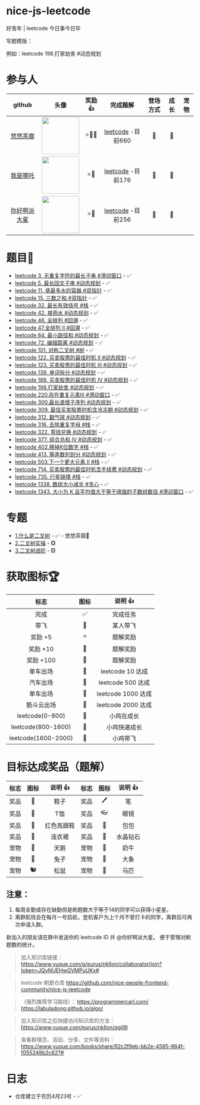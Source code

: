 # nice-js-leetcode

好青年 | leetcode 今日事今日毕

写题模版：

例如：leetcode 198.打家劫舍 #动态规划

# 参与人

| github | 头像 | 奖励 👍 | 完成题解 | 登场方式 | 成长 | 宠物 |
| :---: | :---: | :---: | :---: | :---: | :---: | :---: |
| [悠悠茶靡](https://github.com/dreamjean) | <img src="https://avatars.githubusercontent.com/u/58740404?v=4" width="100" align="middle" /> | ⭐🍬🍧 | [leetcode](https://leetcode.cn/u/dreamjean720/) -目前660 | 🚜 | 🐣 | |
| [我是哪吒](https://github.com/webVueBlog) | <img src="https://avatars.githubusercontent.com/u/59645426?v=4" width="100" align="middle" /> | ⭐🍧 | [leetcode](https://leetcode.cn/u/jeskson/) -目前176 | 🚴 | 🐣 | |
| [你好啊派大星](https://github.com/Anonymity94) | <img src="https://avatars.githubusercontent.com/u/13148447?v=4" width="100" align="middle" /> | ⭐🍧 | [leetcode](https://leetcode.cn/u/ni-hao-a-pai-da-xing/) -目前256 | 🚴 | 🐣 | |


# 题目💯

- [leetcode 3. 无重复字符的最长子串 #滑动窗口](https://github.com/nice-people-frontend-community/nice-js-leetcode/issues/18) - ✅
- [leetcode 5. 最长回文子串 #动态规划](https://github.com/nice-people-frontend-community/nice-js-leetcode/issues/7) - ✅
- [leetcode 11. 盛最多水的容器 #双指针](https://github.com/nice-people-frontend-community/nice-js-leetcode/issues/5) - ✅
- [leetcode 15. 三数之和 #双指针](https://github.com/nice-people-frontend-community/nice-js-leetcode/issues/8) - ✅
- [leetcode 32. 最长有效括号 #栈](https://github.com/nice-people-frontend-community/nice-js-leetcode/issues/6) - ✅
- [leetcode 42. 接雨水 #动态规划](https://github.com/nice-people-frontend-community/nice-js-leetcode/issues/4) - ✅
- [leetcode 46. 全排列 #回溯](https://github.com/nice-people-frontend-community/nice-js-leetcode/issues/26) - ✅
- [leetcode 47.全排列 II #回溯](https://github.com/nice-people-frontend-community/nice-js-leetcode/issues/20) - ✅
- [leetcode 64. 最小路径和 #动态规划](https://github.com/nice-people-frontend-community/nice-js-leetcode/issues/28) - ✅
- [leetcode 72. 编辑距离 #动态规划](https://github.com/nice-people-frontend-community/nice-js-leetcode/issues/15) - ✅
- [leetcode 101. 对称二叉树 #树](https://github.com/nice-people-frontend-community/nice-js-leetcode/issues/25) - ✅
- [leetcode 122. 买卖股票的最佳时机 II #动态规划](https://github.com/nice-people-frontend-community/nice-js-leetcode/issues/9) - ✅
- [leetcode 123. 买卖股票的最佳时机 III #动态规划](https://github.com/nice-people-frontend-community/nice-js-leetcode/issues/12) - ✅
- [leetcode 139. 单词拆分 #动态规划](https://github.com/nice-people-frontend-community/nice-js-leetcode/issues/16) - ✅
- [leetcode 188. 买卖股票的最佳时机 IV #动态规划](https://github.com/nice-people-frontend-community/nice-js-leetcode/issues/13) - ✅
- [leetcode 198.打家劫舍 #动态规划](https://github.com/nice-people-frontend-community/nice-js-leetcode/issues/11) - ✅
- [leetcode 220.存在重复元素III #滑动窗口](https://github.com/nice-people-frontend-community/nice-js-leetcode/issues/21) - ✅
- [leetcode 300.最长递增子序列 #动态规划](https://github.com/nice-people-frontend-community/nice-js-leetcode/issues/19) - ✅
- [leetcode 309. 最佳买卖股票时机含冷冻期 #动态规划](https://github.com/nice-people-frontend-community/nice-js-leetcode/issues/10) - ✅
- [leetcode 312. 戳气球 #动态规划](https://github.com/nice-people-frontend-community/nice-js-leetcode/issues/30) - ✅
- [leetcode 316. 去除重复字母 #栈](https://github.com/nice-people-frontend-community/nice-js-leetcode/issues/17) - ✅
- [leetcode 322. 零钱兑换 #动态规划](https://github.com/nice-people-frontend-community/nice-js-leetcode/issues/29) - ✅
- [leetcode 377. 组合总和 Ⅳ #动态规划](https://github.com/nice-people-frontend-community/nice-js-leetcode/issues/31) - ✅
- [leetcode 402.移掉K位数字 #栈](https://github.com/nice-people-frontend-community/nice-js-leetcode/issues/23) - ✅
- [leetcode 413. 等差数列划分 #动态规划](https://github.com/nice-people-frontend-community/nice-js-leetcode/issues/32) - ✅
- [leetcode 503.下一个更大元素 II #栈](https://github.com/nice-people-frontend-community/nice-js-leetcode/issues/22) - ✅
- [leetcode 714. 买卖股票的最佳时机含手续费 #动态规划](https://github.com/nice-people-frontend-community/nice-js-leetcode/issues/14) - ✅
- [leetcode 735. 行星碰撞 #栈](https://github.com/nice-people-frontend-community/nice-js-leetcode/issues/24) - ✅
- [leetcode 1338. 数组大小减半 #贪心](https://github.com/nice-people-frontend-community/nice-js-leetcode/issues/33) - ✅
- [leetcode 1343. 大小为 K 且平均值大于等于阈值的子数组数目 #滑动窗口](https://github.com/nice-people-frontend-community/nice-js-leetcode/issues/27) - ✅

# 专题

- [1.什么是二叉树](https://github.com/nice-people-frontend-community/nice-js-leetcode/issues/1) - ✅ - 悠悠茶靡🚀
- [2.二叉树实操](https://github.com/nice-people-frontend-community/nice-js-leetcode/issues/2) - ❎
- [3.二叉树进阶](https://github.com/nice-people-frontend-community/nice-js-leetcode/issues/3) - ❎


# 获取图标🏆

| 标志 | 图标 | 说明 👍 |
| :---: | :---: | :---: |
| 完成 | ✅ | 完成任务 |
| 带飞 | 🚀 | 某人带飞 |
| 奖励 +5 | ⭐ | 题解奖励 |
| 奖励 +10 | 🚩 | 题解奖励 |
| 奖励 +100 | 👑 | 题解奖励 |
| 单车出场 | 🚴 | leetcode 10 达成 |
| 汽车出场 | 🚜 | leetcode 500 达成 |
| 单车出场 | 🚁 | leetcode 1000 达成 |
| 筋斗云出场 | 💫 | leetcode 2000 达成 |
| leetcode(0-800) | 🐣 | 小鸡在成长 |
| leetcode(800-1600) | 🐤 | 小鸡快速成长 |
| leetcode(1600-2000) | 🐥 | 小鸡带飞 |

# 目标达成奖品（题解）

| 标志 | 图标 | 说明 👍 | 标志 | 图标 | 说明 👍 |
| :---: | :---: | :---: | :---: | :---: | :---: |
| 奖品 | 👟 | 鞋子       |  奖品 | 🖊 | 笔 |
| 奖品 | 👕 | T恤        |  奖品 | 👓 | 眼镜 |
| 奖品 | 👠 | 红色高跟鞋 |   奖品 | 👜 | 包包 |
| 奖品 | 👗 | 连衣裙     |   奖品 | 💎 | 水晶钻石 
| 宠物 | 🦢 | 天鹅       |   宠物 | 🐄 | 奶牛 |
| 宠物 | 🐇 | 兔子       |   宠物 | 🐘 | 大象 |
| 宠物 | 🐿️ | 松鼠       |   宠物 | 🐎 | 马匹 |


## 注意：

1. 每周全勤或存在缺勤但是刷题数大于等于14的同学可以获得小星星。
2. 离群航班会在每月一号启航，登机客户为上个月不曾打卡的同学，离群后可再次申请入群。

新加入的朋友请在群中发送你的 leetcode ID 并 @你好啊派大星。 便于管理对刷题数的统计。

>加入知识库链接：
https://www.yuque.com/g/eurus/nkllon/collaborator/join?token=JQvNUEHwGVMPuUKx#

> leetcode 刷题仓库
https://github.com/nice-people-frontend-community/nice-js-leetcode

> （强烈推荐学习路线）：
https://programmercarl.com/
https://labuladong.github.io/algo/

>加入知识库之后快捷访问知识库的方法：
https://www.yuque.com/eurus/nkllon/qgil9l

>查看群理念、活动、分享、文件等资料：https://www.yuque.com/books/share/92c2f9eb-bb2e-4585-864f-f055248b2c62?#

# 日志

- 仓库建立于农历4月23号 - ✅
